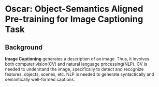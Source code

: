 # Oscar: Object-Semantics Aligned Pre-training for Image Captioning Task

## Background

**Image Captioning** generates a description of an image. Thus, it involves both computer vision(CV) and natural language processing(NLP). CV is needed to understand the image, specifically to detect and recognize features, objects, scenes, etc. NLP is needed to generate syntactically and semantically well-formed captions.